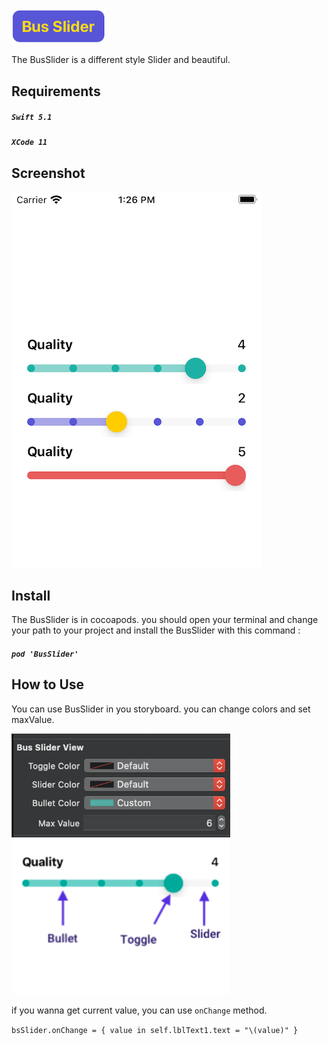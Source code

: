 <img src="/Screenshot/logo.png" width="150" />

The BusSlider is a different style Slider and beautiful. 


## Requirements
##### `Swift 5.1` 
##### `XCode 11` 


## Screenshot

<img src="/Screenshot/pic.png"  />

## Install
The BusSlider is in cocoapods. you should open your terminal and change your path to your project and install the BusSlider with this command :


##### `pod 'BusSlider'`


## How to Use

You can use BusSlider in you storyboard. you can change colors and set maxValue.


<img src="/Screenshot/story.png" width="350" />

<img src="/Screenshot/help.png" width="350" />

if you wanna get current value, you can use `onChange` method.

`
bsSlider.onChange = { value in
            self.lblText1.text = "\(value)"
        }
`


